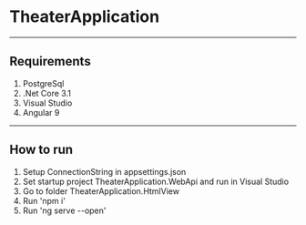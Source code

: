 # TheaterApplication

---

## Requirements
1. PostgreSql
2. .Net Core 3.1
3. Visual Studio
4. Angular 9

---

## How to run
1. Setup ConnectionString in appsettings.json
2. Set startup project TheaterApplication.WebApi and run in Visual Studio
3. Go to folder TheaterApplication.HtmlView
4. Run 'npm i'
5. Run 'ng serve --open'
